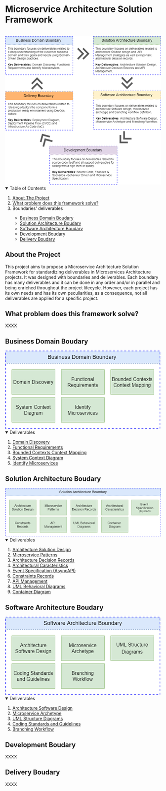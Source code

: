# Microservice Architecture Solution Framework
<br>
<img src="/microservice-architecture-solution-framework/images/Microservice Architecture Solution Framework - Boundaries.png">

<!-- TABLE OF CONTENTS -->
<details open="open">
  <summary>Table of Contents</summary>
  <ol>
    <li>
      <a href="#about-the-project">About The Project</a>
    </li>
    <li>
      <a href="#what-problem-does-this-framework-solve">What problem does this framework solve?</a>
    </li>
    <li>
       <a>Boundaries' deliverables</a>
    </li>
    <ul>
      <li>
        <a href="#business-domain-boudary">Business Domain Boudary</a>
      </li>
      <li>
        <a href="#solution-architecture-boudary">Solution Architecture Boudary</a>
      </li>
      <li>
        <a href="#software-architecture-boudary">Software Architecture Boudary</a>
      </li>
	  <li>
        <a href="#development-boudary">Development Boudary</a>
      </li>
      </li>
	  <li>
        <a href="#delivery-boudary">Delivery Boudary</a>
      </li>
    </ul>
  </ol>
</details>

## About the Project
This project aims to propose a Microservice Architecture Solution Framework for standardizing deliverables in Microservices Architecture projects. It was designed with boundaries and deliverables. Each boundary has many deliverables and it can be done in any order and/or in parallel and being enriched throughout the project lifecycle. However, each project has its own needs and has its own peculiarities, as a consequence, not all deliverables are applied for a specific project.

## What problem does this framework solve?
XXXX

## Business Domain Boudary

<img src="/business-domain-design/images/Business Domain Design - Deliverables.png">

<!-- TABLE OF CONTENTS -->
<details open="open">
  <summary>Deliverables</summary>
  <ol>    
    <li>
      <a href="/business-domain-design/deliverables/domain-discovery.md">Domain Discovery</a>
    </li>
    <li>
      <a href="/business-domain-design/deliverables/functional-requirements.md">Functional Requirements</a>
    </li>
    <li>
      <a href="/business-domain-design/deliverables/bounded-contexts-context-mapping.md">Bounded Contexts Context Mapping</a>	    
    </li>
    <li>
      <a href="/business-domain-design/deliverables/system-context-diagram.md">System Context Diagram</a>	   
    </li>      
    <li>
      <a href="/business-domain-design/deliverables/identify-microservices.md">Identify Microservices</a>
    </li>
  </ol>
</details>

## Solution Architecture Boudary

<img src="/solution-architecture/images/Solution Architecture - Deliverables.png">

<!-- TABLE OF CONTENTS -->
<details open="open">
  <summary>Deliverables</summary>
  <ol>    
    <li>
     <a href="/solution-architecture/deliverables/architecture-solution-design.md">Architecture Solution Design</a>
    </li>
    <li>
     <a href="/solution-architecture/deliverables/microservice-patterns.md">Microservice Patterns</a>
    </li>
    <li>
     <a href="/solution-architecture/deliverables/architecture-decision-records.md">Architecture Decision Records</a>
    </li>
    <li>
     <a href="/solution-architecture/deliverables/architectural-caracteristics.md">Architectural Caracteristics</a>
    </li>      
    <li>
     <a href="/solution-architecture/deliverables/event-specification.md">Event Specification (AsyncAPI)</a>
    </li>
    <li>
     <a href="/solution-architecture/deliverables/constraints-records.md">Constraints Records</a>
    </li>
    <li>
     <a href="/solution-architecture/deliverables/api-management.md">API Management</a>
    </li>      
    <li>
     <a href="/solution-architecture/deliverables/uml-behavioral-diagrams.md">UML Behavioral Diagrams</a>
    </li>
    <li>
     <a href="/solution-architecture/deliverables/container-diagram.md">Container Diagram</a>
    </li>
  </ol>
</details>

## Software Architecture Boudary

<img src="/software-architecture/images/Software Architecture - Deliverables.png">

<!-- TABLE OF CONTENTS -->
<details open="open">
  <summary>Deliverables</summary>
  <ol>    
    <li>
     <a href="/software-architecture/deliverables/architecture-software-design.md">Architecture Software Design</a>
    </li>
    <li>
     <a href="/software-architecture/deliverables/microservice-archetype.md">Microservice Archetype</a>
    </li>
    <li>
     <a href="/software-architecture/deliverables/uml-structure-diagrams.md">UML Structure Diagrams</a>
    </li>
    <li>
     <a href="/software-architecture/deliverables/coding-standards-and-guidelines.md">Coding Standards and Guidelines</a>
    </li>      
    <li>
     <a href="/software-architecture/deliverables/branching-workflow.md">Branching Workflow</a>
    </li>    
  </ol>
</details>

## Development Boudary
XXXX

## Delivery Boudary
XXXX
